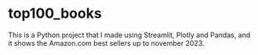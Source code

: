 # top100_books
This is a Python project that I made using Streamlit, Plotly and Pandas, and it shows the Amazon.com best sellers up to november 2023.

